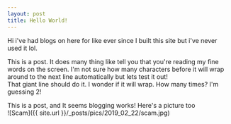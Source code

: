 ```yaml
---
layout: post
title: Hello World!
---
```


Hi i've had blogs on here for like ever since I built this site but i've never used it lol.<br>

This is a post. It does many thing like tell you that you're reading my fine words on the screen. I'm not sure how many characters before it will
wrap around to the next line automatically but lets test it out!<br>
That giant line should do it. I wonder if it will wrap. How many times? I'm guessing 2!


This is a post, and It seems blogging works!
Here's a picture too<br>
![Scam]({{ site.url }}/_posts/pics/2019_02_22/scam.jpg)
